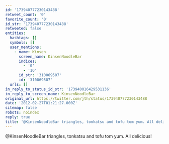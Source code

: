 ```yaml
---
id: '173940777230143488'
retweet_count: '0'
favorite_count: '0'
id_str: '173940777230143488'
retweeted: false
entities:
  hashtags: []
  symbols: []
  user_mentions:
    - name: Kinsen
      screen_name: KinsenNoodleBar
      indices:
        - '0'
        - '16'
      id_str: '310069507'
      id: '310069507'
  urls: []
in_reply_to_status_id_str: '173940016429531136'
in_reply_to_screen_name: KinsenNoodleBar
original_url: https://twitter.com/jth/status/173940777230143488
date: '2012-02-27T01:21:27.000Z'
sitemap: false
robots: noindex
reply: true
title: '@KinsenNoodleBar triangles, tonkatsu and tofu tom yum. All delicious!'
---
```


@KinsenNoodleBar triangles, tonkatsu and tofu tom yum. All delicious!